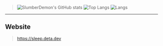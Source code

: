 > ![SlumberDemon's GitHub stats](https://github-readme-stats.vercel.app/api?username=slumberdemon&hide=issues,prs&show_icons=true&theme=radical)
![Top Langs](https://github-profile-summary-cards.vercel.app/api/cards/most-commit-language?username=slumberdemon&theme=radical)
![Langs](https://github-readme-stats.vercel.app/api/top-langs/?username=slumberdemon&layout=compact&theme=radical)


-------------------
## Website
> https://sleep.deta.dev

